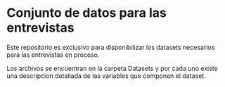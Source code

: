 # Conjunto de datos para las entrevistas

Este repositorio es exclusivo para disponibilizar los datasets necesarios para las entrevistas en proceso.

Los archivos se encuentran en la carpeta Datasets y por cada uno existe una descripcion detallada de las variables que componen el dataset.
